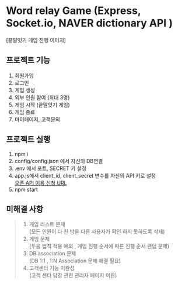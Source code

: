 # Word relay Game (Express, Socket.io, NAVER dictionary API )

[끝말잇기 게임 진행 이미지]

## 프로젝트 기능
1. 회원가입
2. 로그인
3. 게임 생성
4. 외부 인원 참여 (최대 3명)
5. 게임 시작 (끝말잇기 게임)
6. 게임 종료
7. 마이페이지, 고객문의

## 프로젝트 실행
1. npm i
2. config/config.json 에서 자신의 DB연결
3. .env 에서  포트, SECRET 키 설정
4. app.js에서 client_id, client_secret 변수를 자신의 API 키로 설정   
   [오픈 API 이용 신청 URL](https://developers.naver.com/apps/#/register?defaultScope=search)
5. npm start




## 미해결 사항
>1. 게임 리스트 문제    
(모든 인원이 다 찬 방을 다른 사용자가 확인 하지 못하도록 삭제)
>2. 게임 문제   
(두음 법칙 적용 예외 , 게임 진행 순서에 따른 진행 순서 랜덤 문제)
>3. DB association 문제   
(DB 1:1 , 1:N Association 문제 해결 필요)
>4. 고객센터 기능 미완성   
(고객 센터 답장 관련 관리자 페이지 미완)
    
